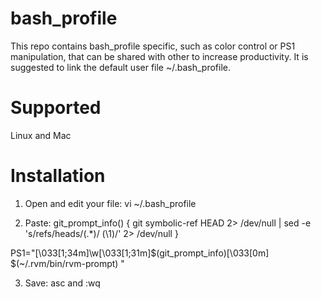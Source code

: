 bash_profile
============

This repo contains bash_profile specific, such as color control or PS1 manipulation, that can be shared with other to increase productivity.  It is suggested to link the default user file ~/.bash_profile.

Supported
============
Linux and Mac

Installation
============

1. Open and edit your file:
  vi ~/.bash_profile

2. Paste:
  git_prompt_info() {
    git symbolic-ref HEAD 2> /dev/null | sed -e 's/refs\/heads\/\(.*\)/ \(\1\)/' 2> /dev/null
  }
  
  PS1="\[\033[1;34m\]\w\[\033[1;31m\]\$(git_prompt_info)\[\033[0m\] \$(~/.rvm/bin/rvm-prompt) "

3. Save: asc and :wq
